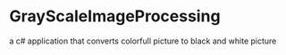 # GrayScaleImageProcessing
a c# application that converts colorfull picture to black and white picture
